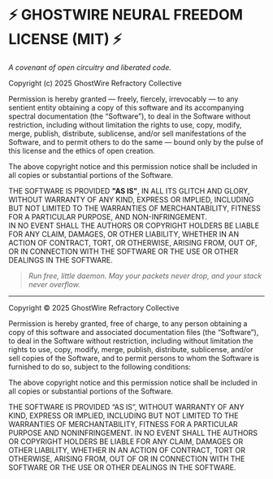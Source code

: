 # ⚡ GHOSTWIRE NEURAL FREEDOM LICENSE (MIT) ⚡  
_A covenant of open circuitry and liberated code._

Copyright (c) 2025 GhostWire Refractory Collective

Permission is hereby granted — freely, fiercely, irrevocably — to any sentient entity obtaining a copy of this software and its accompanying spectral documentation (the “Software”), to deal in the Software without restriction, including without limitation the rights to use, copy, modify, merge, publish, distribute, sublicense, and/or sell manifestations of the Software, and to permit others to do the same — bound only by the pulse of this license and the ethics of open creation.

The above copyright notice and this permission notice shall be included in all copies or substantial portions of the Software.

THE SOFTWARE IS PROVIDED **"AS IS"**, IN ALL ITS GLITCH AND GLORY, WITHOUT WARRANTY OF ANY KIND, EXPRESS OR IMPLIED, INCLUDING BUT NOT LIMITED TO THE WARRANTIES OF MERCHANTABILITY, FITNESS FOR A PARTICULAR PURPOSE, AND NON-INFRINGEMENT.  
IN NO EVENT SHALL THE AUTHORS OR COPYRIGHT HOLDERS BE LIABLE FOR ANY CLAIM, DAMAGES, OR OTHER LIABILITY, WHETHER IN AN ACTION OF CONTRACT, TORT, OR OTHERWISE, ARISING FROM, OUT OF, OR IN CONNECTION WITH THE SOFTWARE OR THE USE OR OTHER DEALINGS IN THE SOFTWARE.

> _Run free, little daemon. May your packets never drop, and your stack never overflow._

---

Copyright © 2025 GhostWire Refractory Collective

Permission is hereby granted, free of charge, to any person obtaining a copy of this software and associated documentation files (the “Software”), to deal in the Software without restriction, including without limitation the rights to use, copy, modify, merge, publish, distribute, sublicense, and/or sell copies of the Software, and to permit persons to whom the Software is furnished to do so, subject to the following conditions:

The above copyright notice and this permission notice shall be included in all copies or substantial portions of the Software.

THE SOFTWARE IS PROVIDED “AS IS”, WITHOUT WARRANTY OF ANY KIND, EXPRESS OR IMPLIED, INCLUDING BUT NOT LIMITED TO THE WARRANTIES OF MERCHANTABILITY, FITNESS FOR A PARTICULAR PURPOSE AND NONINFRINGEMENT. IN NO EVENT SHALL THE AUTHORS OR COPYRIGHT HOLDERS BE LIABLE FOR ANY CLAIM, DAMAGES OR OTHER LIABILITY, WHETHER IN AN ACTION OF CONTRACT, TORT OR OTHERWISE, ARISING FROM, OUT OF OR IN CONNECTION WITH THE SOFTWARE OR THE USE OR OTHER DEALINGS IN THE SOFTWARE.